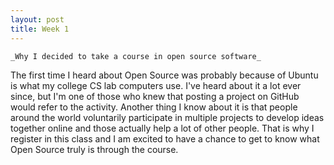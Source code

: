 ```yaml
---
layout: post
title: Week 1
---
```


`_Why I decided to take a course in open source software_`

The first time I heard about Open Source was probably because of Ubuntu is what my college CS lab computers use. I've heard about it a lot ever since, but I'm one of those who knew that posting a project on GitHub would refer to the activity. Another thing I know about it is that people around the world voluntarily participate in multiple projects to develop ideas together online and those actually help a lot of other people. That is why I register in this class and I am excited to have a chance to get to know what Open Source truly is through the course.
